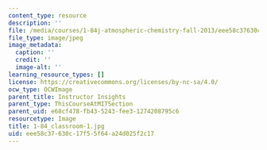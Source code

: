 ```yaml
---
content_type: resource
description: ''
file: /media/courses/1-84j-atmospheric-chemistry-fall-2013/eee58c37630c17f55f64a24d025f2c17_1-84_classroom-1.jpg
file_type: image/jpeg
image_metadata:
  caption: ''
  credit: ''
  image-alt: ''
learning_resource_types: []
license: https://creativecommons.org/licenses/by-nc-sa/4.0/
ocw_type: OCWImage
parent_title: Instructor Insights
parent_type: ThisCourseAtMITSection
parent_uid: e68cf478-fb43-5243-fee3-1274208795c6
resourcetype: Image
title: 1-84_classroom-1.jpg
uid: eee58c37-630c-17f5-5f64-a24d025f2c17
---
```

